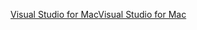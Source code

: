 [<span data-ttu-id="3c74c-101">Visual Studio for Mac</span><span class="sxs-lookup"><span data-stu-id="3c74c-101">Visual Studio for Mac</span></span>](https://www.microsoft.com/net/download/macos)
